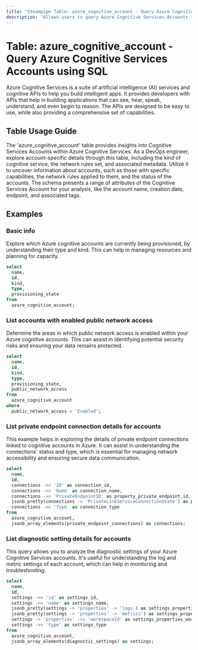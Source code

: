 ```yaml
---
title: "Steampipe Table: azure_cognitive_account - Query Azure Cognitive Services Accounts using SQL"
description: "Allows users to query Azure Cognitive Services Accounts."
---
```


# Table: azure_cognitive_account - Query Azure Cognitive Services Accounts using SQL

Azure Cognitive Services is a suite of artificial intelligence (AI) services and cognitive APIs to help you build intelligent apps. It provides developers with APIs that help in building applications that can see, hear, speak, understand, and even begin to reason. The APIs are designed to be easy to use, while also providing a comprehensive set of capabilities.

## Table Usage Guide

The 'azure_cognitive_account' table provides insights into Cognitive Services Accounts within Azure Cognitive Services. As a DevOps engineer, explore account-specific details through this table, including the kind of cognitive service, the network rules set, and associated metadata. Utilize it to uncover information about accounts, such as those with specific capabilities, the network rules applied to them, and the status of the accounts. The schema presents a range of attributes of the Cognitive Services Account for your analysis, like the account name, creation date, endpoint, and associated tags.

## Examples

### Basic info
Explore which Azure cognitive accounts are currently being provisioned, by understanding their type and kind. This can help in managing resources and planning for capacity.

```sql
select
  name,
  id,
  kind,
  type,
  provisioning_state
from
  azure_cognitive_account;
```

### List accounts with enabled public network access
Determine the areas in which public network access is enabled within your Azure cognitive accounts. This can assist in identifying potential security risks and ensuring your data remains protected.

```sql
select
  name,
  id,
  kind,
  type,
  provisioning_state,
  public_network_access
from
  azure_cognitive_account
where
  public_network_access = 'Enabled';
```

### List private endpoint connection details for accounts
This example helps in exploring the details of private endpoint connections linked to cognitive accounts in Azure. It can assist in understanding the connections' status and type, which is essential for managing network accessibility and ensuring secure data communication.

```sql
select
  name,
  id,
  connections ->> 'ID' as connection_id,
  connections ->> 'Name' as connection_name,
  connections ->> 'PrivateEndpointID' as property_private_endpoint_id,
  jsonb_pretty(connections -> 'PrivateLinkServiceConnectionState') as property_private_link_service_connection_state,
  connections ->> 'Type' as connection_type
from
  azure_cognitive_account,
  jsonb_array_elements(private_endpoint_connections) as connections;
```

### List diagnostic setting details for accounts
This query allows you to analyze the diagnostic settings of your Azure Cognitive Services accounts. It's useful for understanding the log and metric settings of each account, which can help in monitoring and troubleshooting.

```sql
select
  name,
  id,
  settings ->> 'id' as settings_id,
  settings ->> 'name' as settings_name,
  jsonb_pretty(settings -> 'properties' -> 'logs') as settings_properties_logs,
  jsonb_pretty(settings -> 'properties' -> 'metrics') as settings_properties_metrics,
  settings -> 'properties' ->> 'workspaceId' as settings_properties_workspaceId,
  settings ->> 'type' as settings_type
from
  azure_cognitive_account,
  jsonb_array_elements(diagnostic_settings) as settings;
```
